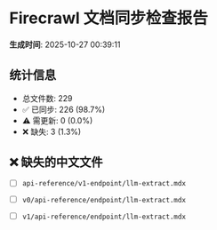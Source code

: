 # Firecrawl 文档同步检查报告

**生成时间**: 2025-10-27 00:39:11

## 统计信息

- 总文件数: 229
- ✅ 已同步: 226 (98.7%)
- ⚠️ 需更新: 0 (0.0%)
- ❌ 缺失: 3 (1.3%)

## ❌ 缺失的中文文件

- [ ] `api-reference/v1-endpoint/llm-extract.mdx`
- [ ] `v0/api-reference/endpoint/llm-extract.mdx`
- [ ] `v1/api-reference/endpoint/llm-extract.mdx`

